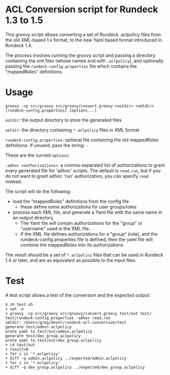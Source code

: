 # ACL Conversion script for Rundeck 1.3 to 1.5

This groovy script allows converting a set of Rundeck .aclpolicy files from the old XML-based 1.x format, to the new Yaml based format introduced in Rundeck 1.4.

The process involves running the groovy script and passing a directory containing the xml files (whose names end with `.aclpolicy`), and optionally passing the `rundeck-config.properties` file which contains the "mappedRoles" definitions.

# Usage

    groovy -cp src/groovy src/groovy/convert.groovy <outdir> <xmldir> [rundeck-config.properties] [options...]

`outdir`: the output directory to store the generated files

`xmldir`: the directory containing `*.aclpolicy` files in XML format

`rundeck-config.properties`: optional file containing the old mappedRoles definitions.  If unused, pass the string: `-`

These are the current `options`:

`-adhoc <authorizations>`:  a comma-separated list of authorizations to grant every generated file for 'adhoc' scripts.  The default is `read,run`, but if you do not want to grant adhoc 'run' authorization, you can specify `read` instead.


The script will do the following:

* load the "mappedRoles" definitions from the config file
    * these define some authorizations for user groups/roles
* process each XML file, and generate a Yaml file with the same name in an output directory.
    * The Yaml file will contain authorizations for the "group" or "username" used in the XML file.
    * If the XML file defines authorizations for a "group" (role), and the rundeck-config.properties file is defined, then the yaml file will combine the mappedRoles into its authorizations

The result should be a set of `*.aclpolicy` files that can be used in Rundeck 1.4 or later, and are as equivalent as possible to the input files.

# Test

A test script allows a test of the conversion and the expected output:

    $ sh test.sh
    + set -e
    + groovy -cp src/groovy src/groovy/convert.groovy test/out test/ test/rundeck-config.properties -adhoc read,run
    xmldir: /Users/greg/devel/rundeck-acl-conversion/test
    generate test/admin.aclpolicy
    wrote yaml to test/out/admin.aclpolicy
    generate test/dev_group.aclpolicy
    wrote yaml to test/out/dev_group.aclpolicy
    + cd test/out
    + result=0
    + for i in '*.aclpolicy'
    + diff -q admin.aclpolicy ../expected/admin.aclpolicy
    + for i in '*.aclpolicy'
    + diff -q dev_group.aclpolicy ../expected/dev_group.aclpolicy

